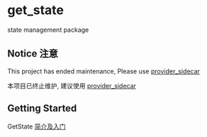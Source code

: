 # get_state

state management package

## Notice 注意 
This project has ended maintenance, Please use [provider_sidecar](https://github.com/Hu-Wentao/provider_sidecar)

本项目已终止维护, 建议使用 [provider_sidecar](https://github.com/Hu-Wentao/provider_sidecar)


## Getting Started

GetState [简介及入门](https://juejin.im/post/5ef0a6f96fb9a0586f5d8111)
